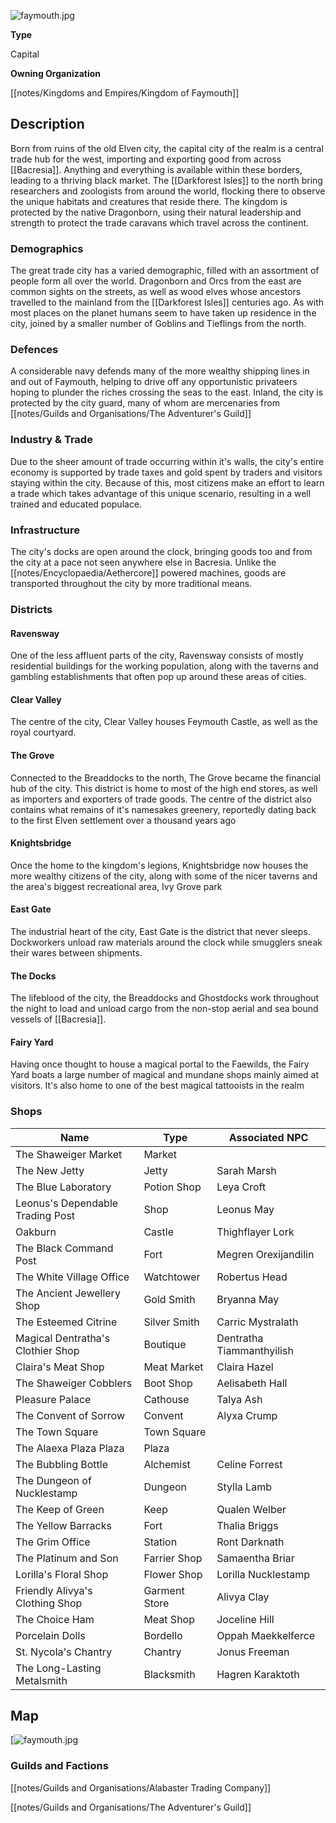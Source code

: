 


![](assets/faymouth.jpg "faymouth.jpg")


**Type**

Capital

**Owning Organization**

[[notes/Kingdoms and Empires/Kingdom of Faymouth]]

## Description
Born from ruins of the old Elven city, the capital city of the realm is a central trade hub for the west, importing and exporting good from across [[Bacresia]]. Anything and everything is available within these borders, leading to a thriving black market. The [[Darkforest Isles]] to the north bring researchers and zoologists from around the world, flocking there to observe the unique habitats and creatures that reside there. The kingdom is protected by the native Dragonborn, using their natural leadership and strength to protect the trade caravans which travel across the continent.

### Demographics
The great trade city has a varied demographic, filled with an assortment of people form all over the world. Dragonborn and Orcs from the east are common sights on the streets, as well as wood elves whose ancestors travelled to the mainland from the [[Darkforest Isles]] centuries ago. As with most places on the planet humans seem to have taken up residence in the city, joined by a smaller number of Goblins and Tieflings from the north.  


### Defences
A considerable navy defends many of the more wealthy shipping lines in and out of Faymouth, helping to drive off any opportunistic privateers hoping to plunder the riches crossing the seas to the east. Inland, the city is protected by the city guard, many of whom are mercenaries from [[notes/Guilds and Organisations/The Adventurer's Guild]]


### Industry & Trade
Due to the sheer amount of trade occurring within it's walls, the city's entire economy is supported by trade taxes and gold spent by traders and visitors staying within the city. Because of this, most citizens make an effort to learn a trade which takes advantage of this unique scenario, resulting in a well trained and educated populace.  

### Infrastructure

The city's docks are open around the clock, bringing goods too and from the city at a pace not seen anywhere else in Bacresia. Unlike the [[notes/Encyclopaedia/Aethercore]] powered machines, goods are transported throughout the city by more traditional means. 


### Districts

#### Ravensway
One of the less affluent parts of the city, Ravensway consists of mostly residential buildings for the working population, along with the taverns and gambling establishments that often pop up around these areas of cities.

#### Clear Valley
The centre of the city, Clear Valley houses Feymouth Castle, as well as the royal courtyard. 

#### The Grove
Connected to the Breaddocks to the north, The Grove became the financial hub of the city. This district is home to most of the high end stores, as well as importers and exporters of trade goods. The centre of the district also contains what remains of it's namesakes greenery, reportedly dating back to the first Elven settlement over a thousand years ago

#### Knightsbridge
Once the home to the kingdom's legions, Knightsbridge now houses the more wealthy citizens of the city, along with some of the nicer taverns and the area's biggest recreational area, Ivy Grove park

#### East Gate
The industrial heart of the city, East Gate is the district that never sleeps. Dockworkers unload raw materials around the clock while smugglers sneak their wares between shipments.

#### The Docks
The lifeblood of the city, the Breaddocks and Ghostdocks work throughout the night to load and unload cargo from the non-stop aerial and sea bound vessels of [[Bacresia]].  

#### Fairy Yard
Having once thought to house a magical portal to the Faewilds, the Fairy Yard boats a large number of magical and mundane shops mainly aimed at visitors. It's also home to one of the best magical tattooists in the realm 


### Shops
| Name                              | Type          | Associated NPC            |
| --------------------------------- | ------------- | ------------------------- |
| The Shaweiger Market              | Market        |                           |
| The New Jetty                     | Jetty         | Sarah Marsh               |
| The Blue Laboratory               | Potion Shop   | Leya Croft                |
| Leonus's Dependable Trading Post  | Shop          | Leonus May                |
| Oakburn                           | Castle        | Thighflayer Lork          |
| The Black Command Post            | Fort          | Megren Orexijandilin      |
| The White Village Office          | Watchtower    | Robertus Head             |
| The Ancient Jewellery Shop        | Gold Smith    | Bryanna May               |
| The Esteemed Citrine              | Silver Smith  | Carric Mystralath         |
| Magical Dentratha's Clothier Shop | Boutique      | Dentratha Tiammanthyilish |
| Claira's Meat Shop                | Meat Market   | Claira Hazel              |
| The Shaweiger Cobblers            | Boot Shop     | Aelisabeth Hall           |
| Pleasure Palace                   | Cathouse      | Talya Ash                 |
| The Convent of Sorrow             | Convent       | Alyxa Crump               |
| The Town Square                   | Town Square   |                           |
| The Alaexa Plaza Plaza            | Plaza         |                           |
| The Bubbling Bottle               | Alchemist     | Celine Forrest            |
| The Dungeon of Nucklestamp        | Dungeon       | Stylla Lamb               |
| The Keep of Green                 | Keep          | Qualen Welber             |
| The Yellow Barracks               | Fort          | Thalia Briggs             |
| The Grim Office                   | Station       | Ront Darknath             |
| The Platinum and Son              | Farrier Shop  | Samaentha Briar           |
| Lorilla's Floral Shop             | Flower Shop   | Lorilla Nucklestamp       |
| Friendly Alivya's Clothing Shop   | Garment Store | Alivya Clay               |
| The Choice Ham                    | Meat Shop     | Joceline Hill             |
| Porcelain Dolls                   | Bordello      | Oppah Maekkelferce        |
| St. Nycola's Chantry              | Chantry       | Jonus Freeman             |
| The Long-Lasting Metalsmith       | Blacksmith    | Hagren Karaktoth          |
## Map
[![](assets/FaymouthCityMap.png "faymouth.jpg")


### Guilds and Factions

[[notes/Guilds and Organisations/Alabaster Trading Company]]

[[notes/Guilds and Organisations/The Adventurer's Guild]]